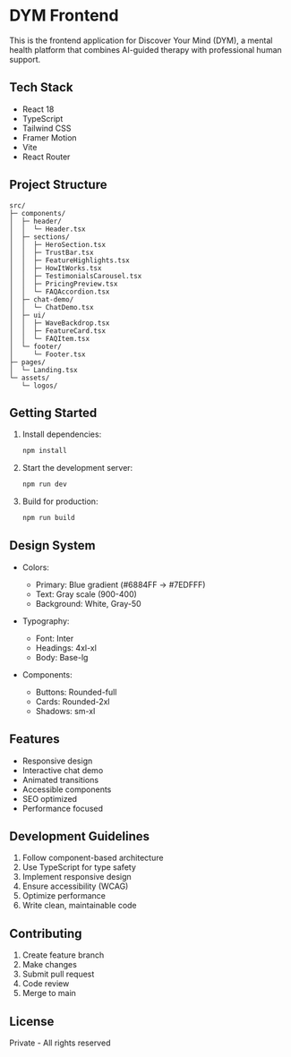 # DYM Frontend

This is the frontend application for Discover Your Mind (DYM), a mental health platform that combines AI-guided therapy with professional human support.

## Tech Stack

- React 18
- TypeScript
- Tailwind CSS
- Framer Motion
- Vite
- React Router

## Project Structure

```
src/
├─ components/
│  ├─ header/
│  │  └─ Header.tsx
│  ├─ sections/
│  │  ├─ HeroSection.tsx
│  │  ├─ TrustBar.tsx
│  │  ├─ FeatureHighlights.tsx
│  │  ├─ HowItWorks.tsx
│  │  ├─ TestimonialsCarousel.tsx
│  │  ├─ PricingPreview.tsx
│  │  └─ FAQAccordion.tsx
│  ├─ chat-demo/
│  │  └─ ChatDemo.tsx
│  ├─ ui/
│  │  ├─ WaveBackdrop.tsx
│  │  ├─ FeatureCard.tsx
│  │  └─ FAQItem.tsx
│  └─ footer/
│     └─ Footer.tsx
├─ pages/
│  └─ Landing.tsx
└─ assets/
   └─ logos/
```

## Getting Started

1. Install dependencies:
   ```bash
   npm install
   ```

2. Start the development server:
   ```bash
   npm run dev
   ```

3. Build for production:
   ```bash
   npm run build
   ```

## Design System

- Colors:
  - Primary: Blue gradient (#6884FF → #7EDFFF)
  - Text: Gray scale (900-400)
  - Background: White, Gray-50

- Typography:
  - Font: Inter
  - Headings: 4xl-xl
  - Body: Base-lg

- Components:
  - Buttons: Rounded-full
  - Cards: Rounded-2xl
  - Shadows: sm-xl

## Features

- Responsive design
- Interactive chat demo
- Animated transitions
- Accessible components
- SEO optimized
- Performance focused

## Development Guidelines

1. Follow component-based architecture
2. Use TypeScript for type safety
3. Implement responsive design
4. Ensure accessibility (WCAG)
5. Optimize performance
6. Write clean, maintainable code

## Contributing

1. Create feature branch
2. Make changes
3. Submit pull request
4. Code review
5. Merge to main

## License

Private - All rights reserved 